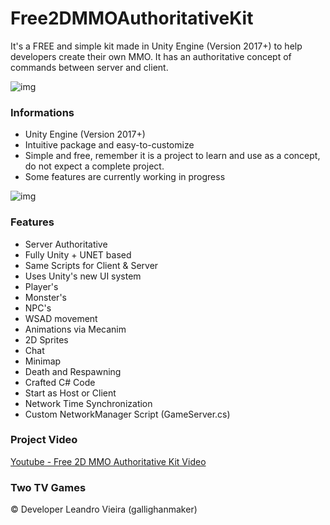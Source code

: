 # Free2DMMOAuthoritativeKit
It's a FREE and simple kit made in Unity Engine (Version 2017+) to help developers create their own MMO. It has an authoritative concept of commands between server and client.

![img](https://i.imgur.com/m4M3bHi.png)

### Informations ###

* Unity Engine (Version 2017+)
* Intuitive package and easy-to-customize
* Simple and free, remember it is a project to learn and use as a concept, do not expect a complete project.
* Some features are currently working in progress

![img](https://image.prntscr.com/image/0cJNX_7BTkihpq767E6tvg.png)

### Features ###

* Server Authoritative
* Fully Unity + UNET based
* Same Scripts for Client & Server
* Uses Unity's new UI system
* Player's
* Monster's
* NPC's
* WSAD movement
* Animations via Mecanim
* 2D Sprites
* Chat
* Minimap
* Death and Respawning
* Crafted C# Code
* Start as Host or Client
* Network Time Synchronization
* Custom NetworkManager Script (GameServer.cs)

### Project Video ###

[Youtube - Free 2D MMO Authoritative Kit Video](https://youtu.be/I6dmRG4z-tk)

### Two TV Games ###

:copyright: Developer Leandro Vieira (gallighanmaker)
